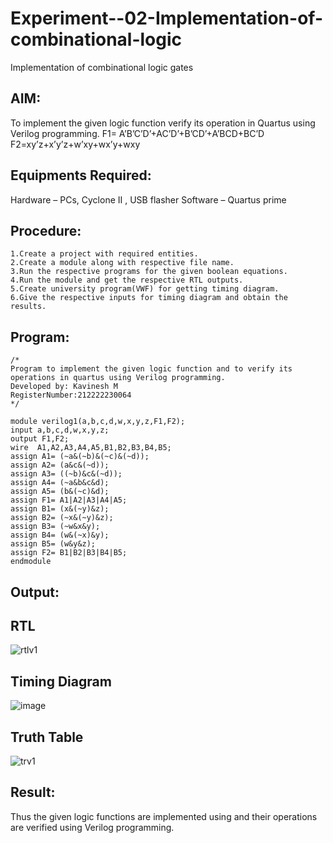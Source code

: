 # Experiment--02-Implementation-of-combinational-logic
Implementation of combinational logic gates
 
## AIM:
To implement the given logic function verify its operation in Quartus using Verilog programming.
 F1= A’B’C’D’+AC’D’+B’CD’+A’BCD+BC’D
F2=xy’z+x’y’z+w’xy+wx’y+wxy
 
 
 
## Equipments Required:
 Hardware – PCs, Cyclone II , USB flasher
 Software – Quartus prime



## Procedure:
```
1.Create a project with required entities. 
2.Create a module along with respective file name.
3.Run the respective programs for the given boolean equations. 
4.Run the module and get the respective RTL outputs.
5.Create university program(VWF) for getting timing diagram. 
6.Give the respective inputs for timing diagram and obtain the results.
```
## Program:
```
/*
Program to implement the given logic function and to verify its operations in quartus using Verilog programming.
Developed by: Kavinesh M
RegisterNumber:212222230064  
*/
```
```
module verilog1(a,b,c,d,w,x,y,z,F1,F2);
input a,b,c,d,w,x,y,z;
output F1,F2;
wire  A1,A2,A3,A4,A5,B1,B2,B3,B4,B5;
assign A1= (~a&(~b)&(~c)&(~d));
assign A2= (a&c&(~d));
assign A3= ((~b)&c&(~d));
assign A4= (~a&b&c&d);
assign A5= (b&(~c)&d);
assign F1= A1|A2|A3|A4|A5;
assign B1= (x&(~y)&z);
assign B2= (~x&(~y)&z);
assign B3= (~w&x&y);
assign B4= (w&(~x)&y);
assign B5= (w&y&z);
assign F2= B1|B2|B3|B4|B5;
endmodule
```
## Output:

## RTL
![rtlv1](https://user-images.githubusercontent.com/118466561/234774925-f85a481b-1fd5-4ac2-b7bc-e5e16240cb6e.png)

## Timing Diagram
![image](https://user-images.githubusercontent.com/118466561/234774978-b980ced1-333d-4212-9fcc-8c73b518f2ad.png)

## Truth Table
![trv1](https://user-images.githubusercontent.com/118466561/234775601-645e6c87-40e8-4816-91e5-c5a437c27cfa.jpg)
## Result:
Thus the given logic functions are implemented using  and their operations are verified using Verilog programming.
